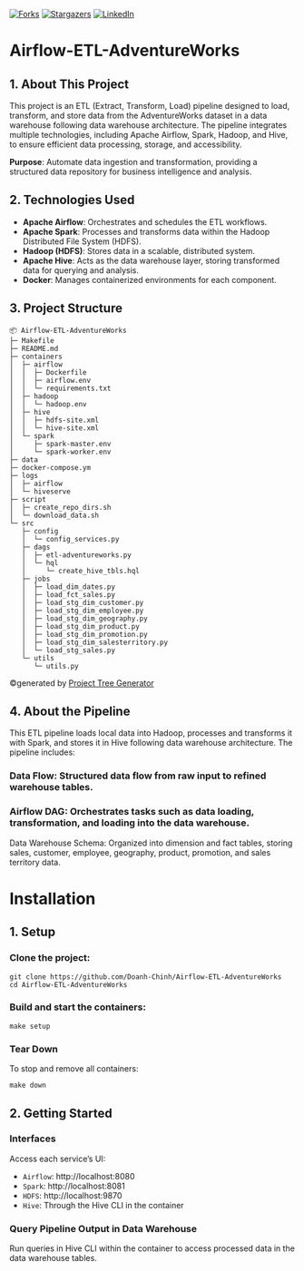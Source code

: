 <a name="readme-top"></a>

[![Forks][forks-shield]][forks-url]
[![Stargazers][stars-shield]][stars-url]
[![LinkedIn][linkedin-shield]][linkedin-url]

# Airflow-ETL-AdventureWorks
## 1. About This Project
This project is an ETL (Extract, Transform, Load) pipeline designed to load, transform, and store data from the AdventureWorks dataset in a data warehouse following data warehouse architecture. The pipeline integrates multiple technologies, including Apache Airflow, Spark, Hadoop, and Hive, to ensure efficient data processing, storage, and accessibility.

**Purpose**: Automate data ingestion and transformation, providing a structured data repository for business intelligence and analysis.

## 2. Technologies Used
- **Apache Airflow**: Orchestrates and schedules the ETL workflows.
- **Apache Spark**: Processes and transforms data within the Hadoop Distributed File System (HDFS).
- **Hadoop (HDFS)**: Stores data in a scalable, distributed system.
- **Apache Hive**: Acts as the data warehouse layer, storing transformed data for querying and analysis.
- **Docker**: Manages containerized environments for each component.
## 3. Project Structure
```
📦 Airflow-ETL-AdventureWorks
├─ Makefile
├─ README.md
├─ containers
│  ├─ airflow
│  │  ├─ Dockerfile
│  │  ├─ airflow.env
│  │  └─ requirements.txt
│  ├─ hadoop
│  │  └─ hadoop.env
│  ├─ hive
│  │  ├─ hdfs-site.xml
│  │  └─ hive-site.xml
│  └─ spark
│     ├─ spark-master.env
│     └─ spark-worker.env
├─ data
├─ docker-compose.ym
├─ logs
│  ├─ airflow
│  └─ hiveserve
├─ script
│  ├─ create_repo_dirs.sh
│  └─ download_data.sh
└─ src
   ├─ config
   │  └─ config_services.py
   ├─ dags
   │  ├─ etl-adventureworks.py
   │  └─ hql
   │     └─ create_hive_tbls.hql
   ├─ jobs
   │  ├─ load_dim_dates.py
   │  ├─ load_fct_sales.py
   │  ├─ load_stg_dim_customer.py
   │  ├─ load_stg_dim_employee.py
   │  ├─ load_stg_dim_geography.py
   │  ├─ load_stg_dim_product.py
   │  ├─ load_stg_dim_promotion.py
   │  ├─ load_stg_dim_salesterritory.py
   │  └─ load_stg_sales.py
   └─ utils
      └─ utils.py
```
©generated by [Project Tree Generator](https://woochanleee.github.io/project-tree-generator)
## 4. About the Pipeline
This ETL pipeline loads local data into Hadoop, processes and transforms it with Spark, and stores it in Hive following data warehouse architecture. The pipeline includes:

### Data Flow: Structured data flow from raw input to refined warehouse tables.
### Airflow DAG: Orchestrates tasks such as data loading, transformation, and loading into the data warehouse.
Data Warehouse Schema: Organized into dimension and fact tables, storing sales, customer, employee, geography, product, promotion, and sales territory data.
# Installation
## 1. Setup
### Clone the project:
```
git clone https://github.com/Doanh-Chinh/Airflow-ETL-AdventureWorks
cd Airflow-ETL-AdventureWorks
```
### Build and start the containers:
```
make setup
```
### Tear Down
To stop and remove all containers:
```
make down
```
## 2. Getting Started
### Interfaces
Access each service’s UI:

- `Airflow`: http://localhost:8080
- `Spark`: http://localhost:8081
- `HDFS`: http://localhost:9870
- `Hive`: Through the Hive CLI in the container
### Query Pipeline Output in Data Warehouse
Run queries in Hive CLI within the container to access processed data in the data warehouse tables.


<!-- Badges -->
[forks-shield]: https://img.shields.io/github/forks/Doanh-Chinh/Airflow-ETL-AdventureWorks.svg?style=for-the-badge
[forks-url]: https://github.com/Doanh-Chinh/Airflow-ETL-AdventureWorks/network/members
[stars-shield]: https://img.shields.io/github/stars/Doanh-Chinh/Airflow-ETL-AdventureWorks.svg?style=for-the-badge
[stars-url]: https://github.com/Doanh-Chinh/Airflow-ETL-AdventureWorks/stargazers
[linkedin-shield]: https://img.shields.io/badge/LinkedIn-Profile-blue?style=for-the-badge&logo=linkedin
[linkedin-url]: https://www.linkedin.com/in/chinh-luong-doanh/
